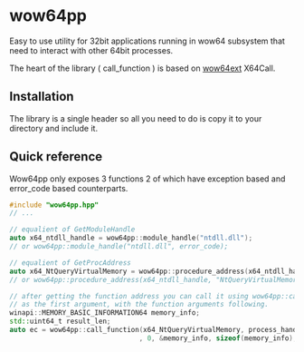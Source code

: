 # wow64pp
Easy to use utility for 32bit applications running in wow64 subsystem that need to interact with other 64bit processes.

The heart of the library ( call_function ) is based on [wow64ext](https://github.com/rwfpl/rewolf-wow64ext) X64Call.

## Installation

The library is a single header so all you need to do is copy it to your directory and include it.

## Quick reference
Wow64pp only exposes 3 functions 2 of which have exception based and error_code based counterparts.

```c++
#include "wow64pp.hpp"
// ...

// equalient of GetModuleHandle
auto x64_ntdll_handle = wow64pp::module_handle("ntdll.dll"); 
// or wow64pp::module_handle("ntdll.dll", error_code);

// equalient of GetProcAddress
auto x64_NtQueryVirtualMemory = wow64pp::procedure_address(x64_ntdll_handle, "NtQueryVirtualMemory"); 
// or wow64pp::procedure_address(x64_ntdll_handle, "NtQueryVirtualMemory", error_code);

// after getting the function address you can call it using wow64pp::call_function by passing its address
// as the first argument, with the function arguments following.
winapi::MEMORY_BASIC_INFORMATION64 memory_info;
std::uint64_t result_len;
auto ec = wow64pp::call_function(x64_NtQueryVirtualMemory, process_handle, address
								, 0, &memory_info, sizeof(memory_info), &result_len);
```
